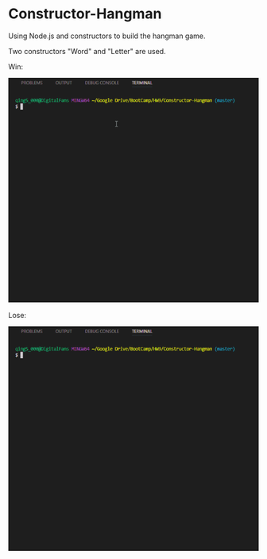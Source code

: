 # Constructor-Hangman

Using Node.js and constructors to build the hangman game.

Two constructors "Word" and "Letter" are used.

Win:

![alt text](https://github.com/bomingfan/Constructor-Hangman/blob/master/images/win.gif)

Lose:

![alt text](https://github.com/bomingfan/Constructor-Hangman/blob/master/images/fail.gif)